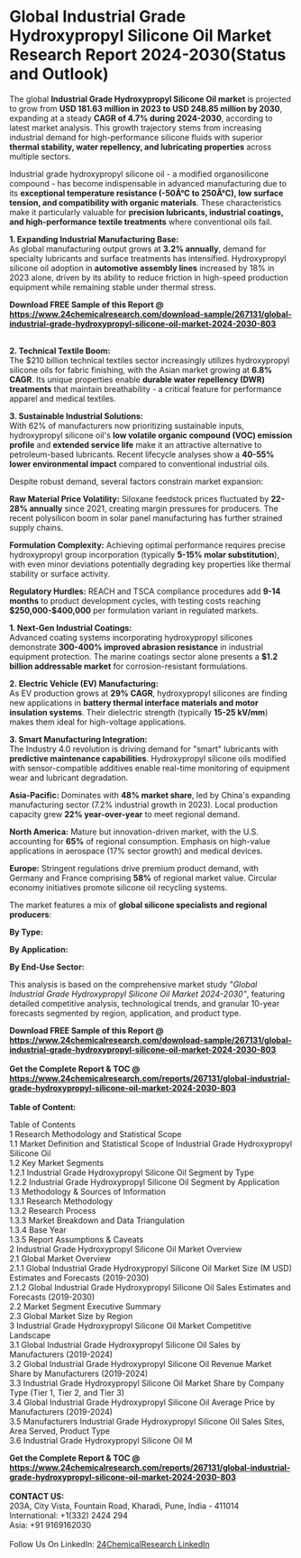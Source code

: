<h1>Global Industrial Grade Hydroxypropyl Silicone Oil Market Research Report 2024-2030(Status and Outlook)</h1><p>The global <strong>Industrial Grade Hydroxypropyl Silicone Oil market</strong> is projected to grow from <strong>USD 181.63 million in 2023 to USD 248.85 million by 2030</strong>, expanding at a steady <strong>CAGR of 4.7% during 2024-2030</strong>, according to latest market analysis. This growth trajectory stems from increasing industrial demand for high-performance silicone fluids with superior <strong>thermal stability, water repellency, and lubricating properties</strong> across multiple sectors.</p><p>Industrial grade hydroxypropyl silicone oil - a modified organosilicone compound - has become indispensable in advanced manufacturing due to its <strong>exceptional temperature resistance (-50Â°C to 250Â°C), low surface tension, and compatibility with organic materials</strong>. These characteristics make it particularly valuable for <strong>precision lubricants, industrial coatings, and high-performance textile treatments</strong> where conventional oils fail.</p><p><strong>1. Expanding Industrial Manufacturing Base:</strong><br>
As global manufacturing output grows at <strong>3.2% annually</strong>, demand for specialty lubricants and surface treatments has intensified. Hydroxypropyl silicone oil adoption in <strong>automotive assembly lines</strong> increased by 18% in 2023 alone, driven by its ability to reduce friction in high-speed production equipment while remaining stable under thermal stress.</p><div><b>Download FREE Sample of this Report @ 
            <a href="https://www.24chemicalresearch.com/download-sample/267131/global-industrial-grade-hydroxypropyl-silicone-oil-market-2024-2030-803">
            https://www.24chemicalresearch.com/download-sample/267131/global-industrial-grade-hydroxypropyl-silicone-oil-market-2024-2030-803</a></b></div><br><p><strong>2. Technical Textile Boom:</strong><br>
The $210 billion technical textiles sector increasingly utilizes hydroxypropyl silicone oils for fabric finishing, with the Asian market growing at <strong>6.8% CAGR</strong>. Its unique properties enable <strong>durable water repellency (DWR) treatments</strong> that maintain breathability - a critical feature for performance apparel and medical textiles.</p><p><strong>3. Sustainable Industrial Solutions:</strong><br>
With 62% of manufacturers now prioritizing sustainable inputs, hydroxypropyl silicone oil's <strong>low volatile organic compound (VOC) emission profile</strong> and <strong>extended service life</strong> make it an attractive alternative to petroleum-based lubricants. Recent lifecycle analyses show a <strong>40-55% lower environmental impact</strong> compared to conventional industrial oils.</p><p>Despite robust demand, several factors constrain market expansion:</p><p><strong>Raw Material Price Volatility:</strong> Siloxane feedstock prices fluctuated by <strong>22-28% annually</strong> since 2021, creating margin pressures for producers. The recent polysilicon boom in solar panel manufacturing has further strained supply chains.</p><p><strong>Formulation Complexity:</strong> Achieving optimal performance requires precise hydroxypropyl group incorporation (typically <strong>5-15% molar substitution</strong>), with even minor deviations potentially degrading key properties like thermal stability or surface activity.</p><p><strong>Regulatory Hurdles:</strong> REACH and TSCA compliance procedures add <strong>9-14 months</strong> to product development cycles, with testing costs reaching <strong>$250,000-$400,000</strong> per formulation variant in regulated markets.</p><p><strong>1. Next-Gen Industrial Coatings:</strong><br>
Advanced coating systems incorporating hydroxypropyl silicones demonstrate <strong>300-400% improved abrasion resistance</strong> in industrial equipment protection. The marine coatings sector alone presents a <strong>$1.2 billion addressable market</strong> for corrosion-resistant formulations.</p><p><strong>2. Electric Vehicle (EV) Manufacturing:</strong><br>
As EV production grows at <strong>29% CAGR</strong>, hydroxypropyl silicones are finding new applications in <strong>battery thermal interface materials and motor insulation systems</strong>. Their dielectric strength (typically <strong>15-25 kV/mm</strong>) makes them ideal for high-voltage applications.</p><p><strong>3. Smart Manufacturing Integration:</strong><br>
The Industry 4.0 revolution is driving demand for "smart" lubricants with <strong>predictive maintenance capabilities</strong>. Hydroxypropyl silicone oils modified with sensor-compatible additives enable real-time monitoring of equipment wear and lubricant degradation.</p><p><strong>Asia-Pacific:</strong> Dominates with <strong>48% market share</strong>, led by China's expanding manufacturing sector (7.2% industrial growth in 2023). Local production capacity grew <strong>22% year-over-year</strong> to meet regional demand.</p><p><strong>North America:</strong> Mature but innovation-driven market, with the U.S. accounting for <strong>65%</strong> of regional consumption. Emphasis on high-value applications in aerospace (17% sector growth) and medical devices.</p><p><strong>Europe:</strong> Stringent regulations drive premium product demand, with Germany and France comprising <strong>58%</strong> of regional market value. Circular economy initiatives promote silicone oil recycling systems.</p><p>The market features a mix of <strong>global silicone specialists and regional producers</strong>:</p><p><strong>By Type:</strong></p><p><strong>By Application:</strong></p><p><strong>By End-Use Sector:</strong></p><p>This analysis is based on the comprehensive market study <em>"Global Industrial Grade Hydroxypropyl Silicone Oil Market 2024-2030"</em>, featuring detailed competitive analysis, technological trends, and granular 10-year forecasts segmented by region, application, and product type.</p><div><b>Download FREE Sample of this Report @ 
            <a href="https://www.24chemicalresearch.com/download-sample/267131/global-industrial-grade-hydroxypropyl-silicone-oil-market-2024-2030-803">
            https://www.24chemicalresearch.com/download-sample/267131/global-industrial-grade-hydroxypropyl-silicone-oil-market-2024-2030-803</a></b></div><br><div><b>Get the Complete Report & TOC @ 
            <a href="https://www.24chemicalresearch.com/reports/267131/global-industrial-grade-hydroxypropyl-silicone-oil-market-2024-2030-803">
            https://www.24chemicalresearch.com/reports/267131/global-industrial-grade-hydroxypropyl-silicone-oil-market-2024-2030-803</a></b></div><br>
            <b>Table of Content:</b><p>Table of Contents<br />
1 Research Methodology and Statistical Scope<br />
1.1 Market Definition and Statistical Scope of Industrial Grade Hydroxypropyl Silicone Oil<br />
1.2 Key Market Segments<br />
1.2.1 Industrial Grade Hydroxypropyl Silicone Oil Segment by Type<br />
1.2.2 Industrial Grade Hydroxypropyl Silicone Oil Segment by Application<br />
1.3 Methodology & Sources of Information<br />
1.3.1 Research Methodology<br />
1.3.2 Research Process<br />
1.3.3 Market Breakdown and Data Triangulation<br />
1.3.4 Base Year<br />
1.3.5 Report Assumptions & Caveats<br />
2 Industrial Grade Hydroxypropyl Silicone Oil Market Overview<br />
2.1 Global Market Overview<br />
2.1.1 Global Industrial Grade Hydroxypropyl Silicone Oil Market Size (M USD) Estimates and Forecasts (2019-2030)<br />
2.1.2 Global Industrial Grade Hydroxypropyl Silicone Oil Sales Estimates and Forecasts (2019-2030)<br />
2.2 Market Segment Executive Summary<br />
2.3 Global Market Size by Region<br />
3 Industrial Grade Hydroxypropyl Silicone Oil Market Competitive Landscape<br />
3.1 Global Industrial Grade Hydroxypropyl Silicone Oil Sales by Manufacturers (2019-2024)<br />
3.2 Global Industrial Grade Hydroxypropyl Silicone Oil Revenue Market Share by Manufacturers (2019-2024)<br />
3.3 Industrial Grade Hydroxypropyl Silicone Oil Market Share by Company Type (Tier 1, Tier 2, and Tier 3)<br />
3.4 Global Industrial Grade Hydroxypropyl Silicone Oil Average Price by Manufacturers (2019-2024)<br />
3.5 Manufacturers Industrial Grade Hydroxypropyl Silicone Oil Sales Sites, Area Served, Product Type<br />
3.6 Industrial Grade Hydroxypropyl Silicone Oil M</p><div><b>Get the Complete Report & TOC @ 
            <a href="https://www.24chemicalresearch.com/reports/267131/global-industrial-grade-hydroxypropyl-silicone-oil-market-2024-2030-803">
            https://www.24chemicalresearch.com/reports/267131/global-industrial-grade-hydroxypropyl-silicone-oil-market-2024-2030-803</a></b></div><br><b>CONTACT US:</b><br>
            203A, City Vista, Fountain Road, Kharadi, Pune, India - 411014<br>
            International: +1(332) 2424 294<br>
            Asia: +91 9169162030 <br><br>
            Follow Us On LinkedIn: <a href="https://www.linkedin.com/company/24chemicalresearch/">24ChemicalResearch LinkedIn</a>